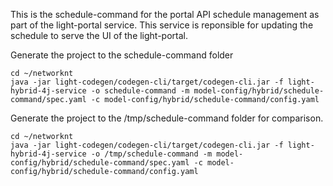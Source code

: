 This is the schedule-command for the portal API schedule management as part of the light-portal service. This service is reponsible for updating the schedule to serve the UI of the light-portal.

Generate the project to the schedule-command folder

```
cd ~/networknt
java -jar light-codegen/codegen-cli/target/codegen-cli.jar -f light-hybrid-4j-service -o schedule-command -m model-config/hybrid/schedule-command/spec.yaml -c model-config/hybrid/schedule-command/config.yaml
```

Generate the project to the /tmp/schedule-command folder for comparison. 

```
cd ~/networknt
java -jar light-codegen/codegen-cli/target/codegen-cli.jar -f light-hybrid-4j-service -o /tmp/schedule-command -m model-config/hybrid/schedule-command/spec.yaml -c model-config/hybrid/schedule-command/config.yaml
```
